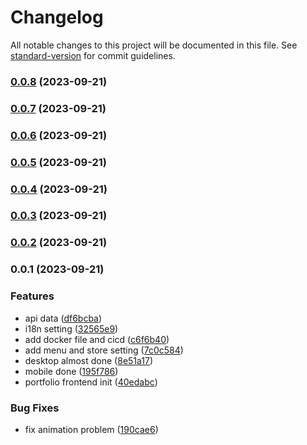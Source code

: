 # Changelog

All notable changes to this project will be documented in this file. See [standard-version](https://github.com/conventional-changelog/standard-version) for commit guidelines.

### [0.0.8](https://github.com/tommy88520/portfolio-frontend/compare/v0.0.7...v0.0.8) (2023-09-21)

### [0.0.7](https://github.com/tommy88520/portfolio-frontend/compare/v0.0.6...v0.0.7) (2023-09-21)

### [0.0.6](https://github.com/tommy88520/portfolio-frontend/compare/v0.0.5...v0.0.6) (2023-09-21)

### [0.0.5](https://github.com/tommy88520/portfolio-frontend/compare/v0.0.4...v0.0.5) (2023-09-21)

### [0.0.4](https://github.com/tommy88520/portfolio-frontend/compare/v0.0.3...v0.0.4) (2023-09-21)

### [0.0.3](https://github.com/tommy88520/portfolio-frontend/compare/v0.0.2...v0.0.3) (2023-09-21)

### [0.0.2](https://github.com/tommy88520/portfolio-frontend/compare/v0.0.1...v0.0.2) (2023-09-21)

### 0.0.1 (2023-09-21)


### Features

*  api data ([df6bcba](https://github.com/tommy88520/portfolio-frontend/commit/df6bcbaa341b381041f7a598597c7038a92dbf27))
*  i18n setting ([32565e9](https://github.com/tommy88520/portfolio-frontend/commit/32565e922312fd0dd20534e9ba5992d9741a8869))
* add docker file and cicd ([c6f6b40](https://github.com/tommy88520/portfolio-frontend/commit/c6f6b40042ce7a3e207310a2dbaf540d83af37e6))
* add menu and store setting ([7c0c584](https://github.com/tommy88520/portfolio-frontend/commit/7c0c5843bedbd720130bec553d736942a0710d67))
* desktop almost done ([8e51a17](https://github.com/tommy88520/portfolio-frontend/commit/8e51a173b3768349da6877893bdc18d659e3f380))
* mobile done ([195f786](https://github.com/tommy88520/portfolio-frontend/commit/195f7863e7f2c8cdb6d0444491a655854ba803f7))
* portfolio frontend init ([40edabc](https://github.com/tommy88520/portfolio-frontend/commit/40edabce4297740fe5a551c0b8c86f1b0db89ff7))


### Bug Fixes

* fix animation problem ([190cae6](https://github.com/tommy88520/portfolio-frontend/commit/190cae6e509a5b01b3305bbca5bc20a21f744c7f))
